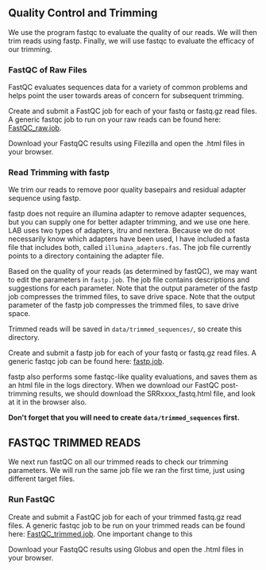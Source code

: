 ## Quality Control and Trimming
We use the program fastqc to evaluate the quality of our reads. We will then trim reads using fastp. Finally, we will use fastqc to evaluate the efficacy of our trimming.

### FastQC of Raw Files
FastQC evaluates sequences data for a variety of common problems and helps point the user towards areas of concern for subsequent trimming.

Create and submit a FastQC job for each of your fastq or fastq.gz read files.
A generic fastqc job to run on your raw reads can be found here: [FastQC_raw.job](https://raw.githubusercontent.com/SmithsonianWorkshops/Genome_Skimming_Workshop_LAB_2024/main/job_files/fastqc_raw.job).

Download your FastqQC results using Filezilla and open the .html files in your browser.

### Read Trimming with fastp
We trim our reads to remove poor quality basepairs and residual adapter sequence using fastp.

fastp does not require an illumina adapter to remove adapter sequences, but you can supply one for better adapter trimming, and we use one here. LAB uses two types of adapters, itru and nextera. Because we do not necessarily know which adapters have been used, I have included a fasta file that includes both, called `illumina_adapters.fas`. The job file currently points to a directory containing the adapter file. 

Based on the quality of your reads (as determined by fastQC), we may want to edit the parameters in  `fastp.job`. The job file contains descriptions and suggestions for each parameter. Note that the output parameter of the fastp job compresses the trimmed files, to save drive space. Note that the output parameter of the fastp job compresses the trimmed files, to save drive space.

Trimmed reads will be saved in `data/trimmed_sequences/`, so create this directory. 

Create and submit a fastp job for each of your fastq or fastq.gz read files.
A generic fastqc job can be found here: [fastp.job](https://raw.githubusercontent.com/SmithsonianWorkshops/Genome_Skimming_Workshop_LAB_2024/main/job_files/fastp.job). 

fastp also performs some fastqc-like quality evaluations, and saves them as an html file in the logs directory. When we download our FastQC post-trimming results, we should download the SRRxxxx_fastq.html file, and look at it  in the browser also.

**Don't forget that you will need to create `data/trimmed_sequences` first.**

## FASTQC TRIMMED READS 
We next run fastQC on all our trimmed reads to check our trimming parameters. We will run the same job file we ran the first time, just using different target files.

### Run FastQC
Create and submit a FastQC job for each of your trimmed fastq.gz read files.
A generic fastqc job to be run on your trimmed reads can be found here: [FastQC_trimmed.job](https://raw.githubusercontent.com/SmithsonianWorkshops/Genome_Skimming_Workshop_LAB_2024/main/job_files/fastqc_trimmed.job).
One important change to this

Download your FastqQC results using Globus and open the .html files in your browser.
